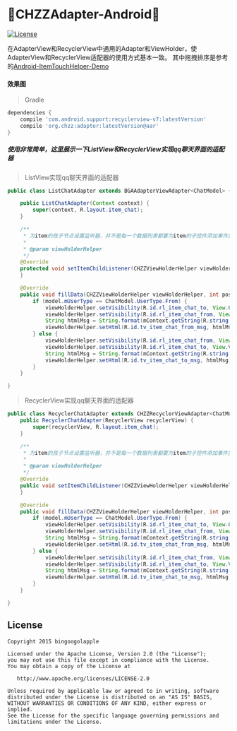 :running:CHZZAdapter-Android:running:
============

[![License](https://img.shields.io/badge/license-Apache%202-green.svg)](https://www.apache.org/licenses/LICENSE-2.0)

在AdapterView和RecyclerView中通用的Adapter和ViewHolder，使AdapterView和RecyclerView适配器的使用方式基本一致。
其中拖拽排序是参考的[Android-ItemTouchHelper-Demo](https://github.com/iPaulPro/Android-ItemTouchHelper-Demo)

#### 效果图


>Gradle

```groovy
dependencies {
    compile 'com.android.support:recyclerview-v7:latestVersion'
    compile 'org.chzz:adapter:latestVersion@aar'
}
```

##### 使用非常简单，这里展示一下ListView和RecyclerView实现qq聊天界面的适配器

> ListView实现qq聊天界面的适配器

```Java
public class ListChatAdapter extends BGAAdapterViewAdapter<ChatModel> {

    public ListChatAdapter(Context context) {
        super(context, R.layout.item_chat);
    }

    /**
     * 为item的孩子节点设置监听器，并不是每一个数据列表都要为item的子控件添加事件监听器，所以在父类中采用了空实现，需要设置事件监听器时重写该方法即可
     *
     * @param viewHolderHelper
     */
    @Override
    protected void setItemChildListener(CHZZViewHolderHelper viewHolderHelper) {
    }

    @Override
    public void fillData(CHZZViewHolderHelper viewHolderHelper, int position, ChatModel model) {
        if (model.mUserType == ChatModel.UserType.From) {
            viewHolderHelper.setVisibility(R.id.rl_item_chat_to, View.GONE);
            viewHolderHelper.setVisibility(R.id.rl_item_chat_from, View.VISIBLE);
            String htmlMsg = String.format(mContext.getString(R.string.color_msg_from), model.mMsg);
            viewHolderHelper.setHtml(R.id.tv_item_chat_from_msg, htmlMsg);
        } else {
            viewHolderHelper.setVisibility(R.id.rl_item_chat_from, View.GONE);
            viewHolderHelper.setVisibility(R.id.rl_item_chat_to, View.VISIBLE);
            String htmlMsg = String.format(mContext.getString(R.string.color_msg_to), model.mMsg);
            viewHolderHelper.setHtml(R.id.tv_item_chat_to_msg, htmlMsg);
        }
    }

}
```

> RecyclerView实现qq聊天界面的适配器

```Java
public class RecyclerChatAdapter extends CHZZRecyclerViewAdapter<ChatModel> {
    public RecyclerChatAdapter(RecyclerView recyclerView) {
        super(recyclerView, R.layout.item_chat);
    }

    /**
     * 为item的孩子节点设置监听器，并不是每一个数据列表都要为item的子控件添加事件监听器，所以在父类中采用了空实现，需要设置事件监听器时重写该方法即可
     *
     * @param viewHolderHelper
     */
    @Override
    public void setItemChildListener(CHZZViewHolderHelper viewHolderHelper) {
    }

    @Override
    public void fillData(CHZZViewHolderHelper viewHolderHelper, int position, ChatModel model) {
        if (model.mUserType == ChatModel.UserType.From) {
            viewHolderHelper.setVisibility(R.id.rl_item_chat_to, View.GONE);
            viewHolderHelper.setVisibility(R.id.rl_item_chat_from, View.VISIBLE);
            String htmlMsg = String.format(mContext.getString(R.string.color_msg_from), model.mMsg);
            viewHolderHelper.setHtml(R.id.tv_item_chat_from_msg, htmlMsg);
        } else {
            viewHolderHelper.setVisibility(R.id.rl_item_chat_from, View.GONE);
            viewHolderHelper.setVisibility(R.id.rl_item_chat_to, View.VISIBLE);
            String htmlMsg = String.format(mContext.getString(R.string.color_msg_to), model.mMsg);
            viewHolderHelper.setHtml(R.id.tv_item_chat_to_msg, htmlMsg);
        }
    }

}
```

## License

    Copyright 2015 bingoogolapple

    Licensed under the Apache License, Version 2.0 (the "License");
    you may not use this file except in compliance with the License.
    You may obtain a copy of the License at

       http://www.apache.org/licenses/LICENSE-2.0

    Unless required by applicable law or agreed to in writing, software
    distributed under the License is distributed on an "AS IS" BASIS,
    WITHOUT WARRANTIES OR CONDITIONS OF ANY KIND, either express or implied.
    See the License for the specific language governing permissions and
    limitations under the License.
